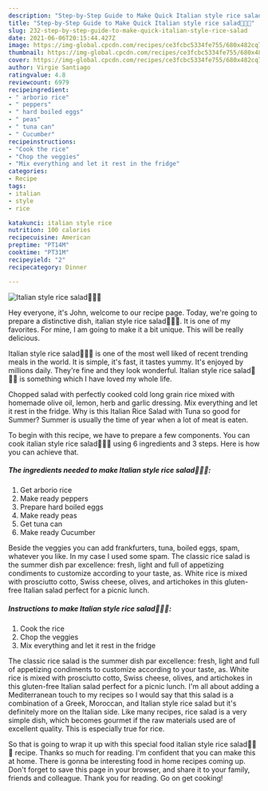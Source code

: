 ```yaml
---
description: "Step-by-Step Guide to Make Quick Italian style rice salad🥗🥙😀"
title: "Step-by-Step Guide to Make Quick Italian style rice salad🥗🥙😀"
slug: 232-step-by-step-guide-to-make-quick-italian-style-rice-salad
date: 2021-06-06T20:15:44.427Z
image: https://img-global.cpcdn.com/recipes/ce3fcbc5334fe755/680x482cq70/italian-style-rice-salad-recipe-main-photo.jpg
thumbnail: https://img-global.cpcdn.com/recipes/ce3fcbc5334fe755/680x482cq70/italian-style-rice-salad-recipe-main-photo.jpg
cover: https://img-global.cpcdn.com/recipes/ce3fcbc5334fe755/680x482cq70/italian-style-rice-salad-recipe-main-photo.jpg
author: Virgie Santiago
ratingvalue: 4.8
reviewcount: 6979
recipeingredient:
- " arborio rice"
- " peppers"
- " hard boiled eggs"
- " peas"
- " tuna can"
- " Cucumber"
recipeinstructions:
- "Cook the rice"
- "Chop the veggies"
- "Mix everything and let it rest in the fridge"
categories:
- Recipe
tags:
- italian
- style
- rice

katakunci: italian style rice 
nutrition: 100 calories
recipecuisine: American
preptime: "PT14M"
cooktime: "PT31M"
recipeyield: "2"
recipecategory: Dinner

---
```



![Italian style rice salad🥗🥙😀](https://img-global.cpcdn.com/recipes/ce3fcbc5334fe755/680x482cq70/italian-style-rice-salad-recipe-main-photo.jpg)

Hey everyone, it's John, welcome to our recipe page. Today, we're going to prepare a distinctive dish, italian style rice salad🥗🥙😀. It is one of my favorites. For mine, I am going to make it a bit unique. This will be really delicious.

Italian style rice salad🥗🥙😀 is one of the most well liked of recent trending meals in the world. It is simple, it's fast, it tastes yummy. It's enjoyed by millions daily. They're fine and they look wonderful. Italian style rice salad🥗🥙😀 is something which I have loved my whole life.

Chopped salad with perfectly cooked cold long grain rice mixed with homemade olive oil, lemon, herb and garlic dressing. Mix everything and let it rest in the fridge. Why is this Italian Rice Salad with Tuna so good for Summer? Summer is usually the time of year when a lot of meat is eaten.


To begin with this recipe, we have to prepare a few components. You can cook italian style rice salad🥗🥙😀 using 6 ingredients and 3 steps. Here is how you can achieve that.

<!--inarticleads1-->

##### The ingredients needed to make Italian style rice salad🥗🥙😀:

1. Get  arborio rice
1. Make ready  peppers
1. Prepare  hard boiled eggs
1. Make ready  peas
1. Get  tuna can
1. Make ready  Cucumber


Beside the veggies you can add frankfurters, tuna, boiled eggs, spam, whatever you like. In my case I used some spam. The classic rice salad is the summer dish par excellence: fresh, light and full of appetizing condiments to customize according to your taste, as. White rice is mixed with prosciutto cotto, Swiss cheese, olives, and artichokes in this gluten-free Italian salad perfect for a picnic lunch. 

<!--inarticleads2-->

##### Instructions to make Italian style rice salad🥗🥙😀:

1. Cook the rice
1. Chop the veggies
1. Mix everything and let it rest in the fridge


The classic rice salad is the summer dish par excellence: fresh, light and full of appetizing condiments to customize according to your taste, as. White rice is mixed with prosciutto cotto, Swiss cheese, olives, and artichokes in this gluten-free Italian salad perfect for a picnic lunch. I&#39;m all about adding a Mediterranean touch to my recipes so I would say that this salad is a combination of a Greek, Moroccan, and Italian style rice salad but it&#39;s definitely more on the Italian side. Like many recipes, rice salad is a very simple dish, which becomes gourmet if the raw materials used are of excellent quality. This is especially true for rice. 

So that is going to wrap it up with this special food italian style rice salad🥗🥙😀 recipe. Thanks so much for reading. I'm confident that you can make this at home. There is gonna be interesting food in home recipes coming up. Don't forget to save this page in your browser, and share it to your family, friends and colleague. Thank you for reading. Go on get cooking!
